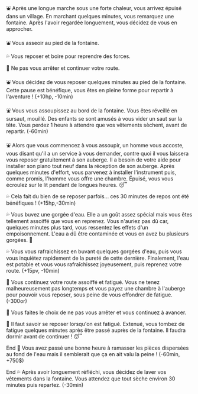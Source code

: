 :fountain: Après une longue marche sous une forte chaleur, vous arrivez épuisé dans un village. En marchant quelques minutes, vous remarquez une fontaine. Après l'avoir regardée longuement, vous décidez de vous en approcher.

⛲ Vous asseoir au pied de la fontaine.

💦 Vous reposer et boire pour reprendre des forces.

🚶 Ne pas vous arrêter et continuer votre route.


:fountain: Vous décidez de vous reposer quelques minutes au pied de la fontaine. Cette pause est bénéfique, vous êtes en pleine forme pour repartir à l'aventure ! (+10hp, -10min)

:fountain: Vous vous assoupissez au bord de la fontaine. Vous êtes réveillé en sursaut, mouillé. Des enfants se sont amusés à vous vider un saut sur la tête. Vous perdez 1 heure à attendre que vos vêtements sèchent, avant de repartir. (-60min)

:fountain: Alors que vous commencez à vous assoupir, un homme vous accoste, vous disant qu'il a un service à vous demander, contre quoi il vous laissera vous reposer gratuitement à son auberge. Il a besoin de votre aide pour installer son piano tout neuf dans la réception de son auberge. Après quelques minutes d'effort, vous parvenez à installer l'instrument puis, comme promis, l'homme vous offre une chambre. Épuisé, vous vous écroulez sur le lit pendant de longues heures. :sleeping: 


:sweat_drops: Cela fait du bien de se reposer parfois... ces 30 minutes de repos ont été bénéfiques ! (+15hp,-30min)

:sweat_drops: Vous buvez une gorgée d'eau. Elle a un goût assez spécial mais vous êtes tellement assoiffé que vous en reprenez. Vous n'auriez pas dû car, quelques minutes plus tard, vous ressentez les effets d'un empoisonnement. L'eau a dû être contaminée et vous en avez bu plusieurs gorgées. :nauseated_face:

:sweat_drops: Vous vous rafraichissez en buvant quelques gorgées d'eau, puis vous vous inquiétez rapidement de la pureté de cette dernière. Finalement, l'eau est potable et vous vous rafraîchissez joyeusement, puis reprenez votre route. (+15pv, -10min)


:walking: Vous continuez votre route assoiffé et fatigué. Vous ne tenez malheureusement pas longtemps et vous payez une chambre à l'auberge pour pouvoir vous reposer, sous peine de vous effondrer de fatigue. (-300or)

:walking: Vous faites le choix de ne pas vous arrêter et vous continuez à avancer.

:walking: Il faut savoir se reposer lorsqu'on est fatigué. Extenué, vous tombez de fatigue quelques minutes après être passé auprès de la fontaine. Il faudra dormir avant de continuer ! :sleeping:


End 🤑 Vous avez passé une bonne heure à ramasser les pièces dispersées au fond de l'eau mais il semblerait que ça en ait valu la peine ! (-60min, +750$)

End 💦 Après avoir longuement réfléchi, vous décidez de laver vos vêtements dans la fontaine. Vous attendez que tout sèche environ 30 minutes puis repartez. (-30min)
